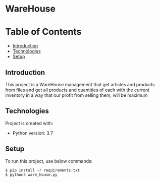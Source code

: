# WareHouse

# Table of Contents
- [Introduction](https://github.com/mohammadtavakoli78/WareHouse/blob/master/README.md#introduction)
- [Technologies](https://github.com/mohammadtavakoli78/WareHouse/blob/master/README.md#technologies)
- [Setup]()

## Introduction
This project is a WareHouse management that get articles and products from files and get all products and quantities of each with the current inventory in a way that our profit from selling them, will be maximum

## Technologies
Project is created with:
* Python version: 3.7

## Setup
To run this project, use below commands:
```
$ pip install -r requirements.txt
$ python3 ware_house.py
```
